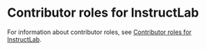 # Contributor roles for InstructLab

For information about contributor roles, see [Contributor roles for InstructLab](https://github.com/instruct-lab/community/blob/main/CONTRIBUTOR_ROLES.md).

